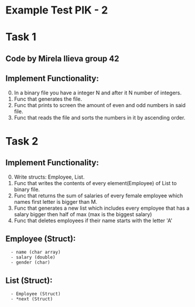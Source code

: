 # Example Test PIK - 2

# Task 1

## Code by Mirela Ilieva  group 42

## Implement Functionality:
0. In a binary file you have a integer N and after it N number of integers.
1. Func that generates the file.
2. Func that prints to screen the amount of even and odd numbers in said file.
3. Func that reads the file and sorts the numbers in it by ascending order.

# Task 2

## Implement Functionality:
0. Write structs: Employee, List.
1. Func that writes the contents of every element(Employee) of List to binary file.
2. Func that returns the sum of salaries of every female employee which names first letter is bigger than M.
3. Func that generates a new list which includes every employee that has a salary bigger then half of max (max is the biggest salary)
4. Func that deletes employees if their name starts with the letter 'A'

## Employee (Struct):
```
  - name (char array)
  - salary (double)
  - gender (char)
```

## List (Struct):
```
  - Employee (Struct)
  - *next (Struct)
```
